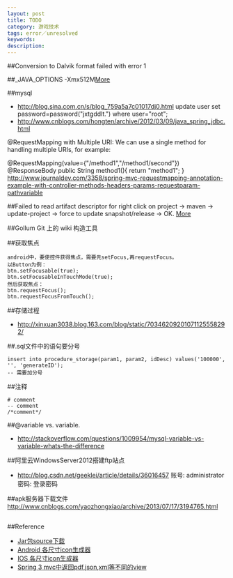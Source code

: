 ```yaml
---
layout: post
title: TODO
category: 游戏技术
tags: error／unresolved
keywords: 
description: 
---
```


##Conversion to Dalvik format failed with error 1

##_JAVA_OPTIONS -Xmx512M[More](http://www.cnblogs.com/mingforyou/archive/2012/03/03/2378143.html)

##mysql
* <http://blog.sina.com.cn/s/blog_759a5a7c01017dj0.html>
update user set password=password("jxtgddlt.") where user="root";
* <http://www.cnblogs.com/hongten/archive/2012/03/09/java_spring_jdbc.html>


@RequestMapping with Multiple URI: We can use a single method for handling multiple URIs, for example:

@RequestMapping(value={"/method1","/method1/second"})
@ResponseBody
public String method1(){
    return "method1";
}
<http://www.journaldev.com/3358/spring-mvc-requestmapping-annotation-example-with-controller-methods-headers-params-requestparam-pathvariable>

##Failed to read artifact descriptor for
right click on project -> maven -> update-project -> force to update snapshot/release -> OK. [More](http://stackoverflow.com/questions/10729394/artifactdescriptorexception-failed-to-read-artifact-descriptor-maven-error?rq=1)

##Gollum Git 上的 wiki 构造工具

##获取焦点

```
android中，要使控件获得焦点，需要先setFocus,再requestFocus。
以Button为例：
btn.setFocusable(true);
btn.setFocusableInTouchMode(true);
然后获取焦点：
btn.requestFocus();
btn.requestFocusFromTouch();
```

##存储过程



* <http://xinxuan3038.blog.163.com/blog/static/70346209201071125558292/>

##.sql文件中的语句要分号

```
insert into procedure_storage(param1, param2, idDesc) values('100000', '', 'generateID');
-- 需要加分号
```

##注释

```
# comment
-- comment
/*comment*/
```

##@variable vs. variable.


* <http://stackoverflow.com/questions/1009954/mysql-variable-vs-variable-whats-the-difference>

##阿里云WindowsServer2012搭建ftp站点
* <http://blog.csdn.net/geeklei/article/details/36016457>
账号: administrator
密码: 登录密码

##apk服务器下载文件
<http://www.cnblogs.com/yaozhongxiao/archive/2013/07/17/3194765.html>


##
##Reference

* [Jar包source下载](http://www.java2s.com/)
* [Android 各尺寸icon生成器](http://romannurik.github.io/AndroidAssetStudio/)
* [IOS 各尺寸icon生成器](http://www.atool.org/ios_logo.php)
* [Spring 3 mvc中返回pdf,json,xml等不同的view](http://blog.csdn.net/z69183787/article/details/41657071)